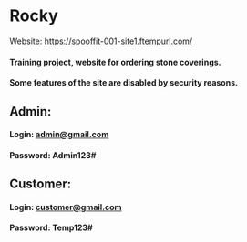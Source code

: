 # Rocky

Website: https://spooffit-001-site1.ftempurl.com/

#### Training project, website for ordering stone coverings.

#### Some features of the site are disabled by security reasons.

## Admin:
#### Login: admin@gmail.com
#### Password: Admin123#

## Customer:
#### Login: customer@gmail.com
#### Password: Temp123#
